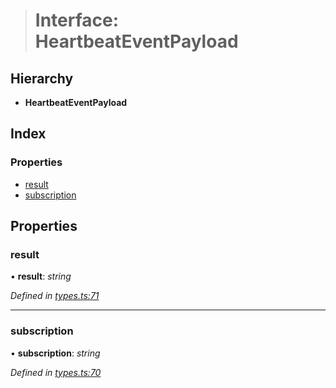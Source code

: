 > # Interface: HeartbeatEventPayload

## Hierarchy

* **HeartbeatEventPayload**

## Index

### Properties

* [result](_types_.heartbeateventpayload.md#result)
* [subscription](_types_.heartbeateventpayload.md#subscription)

## Properties

###  result

• **result**: *string*

*Defined in [types.ts:71](https://github.com/0xProject/0x-mesh/blob/7038c73/rpc/clients/typescript/src/types.ts#L71)*

___

###  subscription

• **subscription**: *string*

*Defined in [types.ts:70](https://github.com/0xProject/0x-mesh/blob/7038c73/rpc/clients/typescript/src/types.ts#L70)*